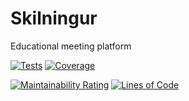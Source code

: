 # Skilningur
Educational meeting platform

[![Tests](https://github.com/flecomte/skilningur/actions/workflows/tests.yml/badge.svg)](https://github.com/flecomte/skilningur/actions/workflows/tests.yml)
[![Coverage](https://sonarcloud.io/api/project_badges/measure?project=skilningur&metric=coverage)](https://sonarcloud.io/dashboard?id=skilningur)

[![Maintainability Rating](https://sonarcloud.io/api/project_badges/measure?project=skilningur&metric=sqale_rating)](https://sonarcloud.io/dashboard?id=skilningur)
[![Lines of Code](https://sonarcloud.io/api/project_badges/measure?project=skilningur&metric=ncloc)](https://sonarcloud.io/dashboard?id=skilningur)
